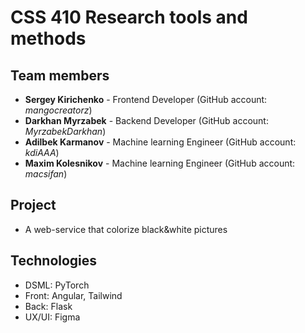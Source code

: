 # CSS 410 Research tools and methods
## Team members
+ **Sergey Kirichenko** - Frontend Developer (GitHub account: *mangocreatorz*)
+ **Darkhan Myrzabek** - Backend Developer (GitHub account: *MyrzabekDarkhan*)
+ **Adilbek Karmanov** - Machine learning Engineer (GitHub account: *kdiAAA*)
+ **Maxim Kolesnikov** -  Machine learning Engineer (GitHub account: *macsifan*)

## Project
- A web-service that colorize black&white pictures

## Technologies
- DSML: PyTorch
- Front: Angular, Tailwind
- Back: Flask
- UX/UI: Figma
